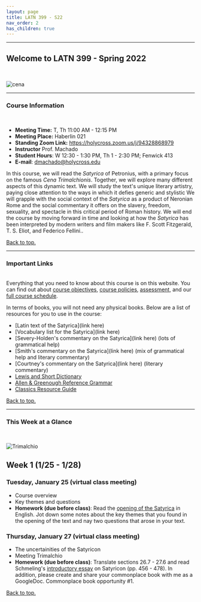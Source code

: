 ```yaml
---
layout: page
title: LATN 399 - S22
nav_order: 2
has_children: true
---
```

***

## Welcome to LATN 399 - Spring 2022
&nbsp;

![cena](https://i.gr-assets.com/images/S/compressed.photo.goodreads.com/hostedimages/1528569725i/25700012._SX540_.jpg)

***

### Course Information
&nbsp;  
- **Meeting Time:** T, Th 11:00 AM - 12:15 PM
- **Meeting Place:** Haberlin 021
- **Standing Zoom Link:** https://holycross.zoom.us/j/94328868979
- **Instructor** Prof. Machado
- **Student Hours**: W 12:30 - 1:30 PM, Th 1 - 2:30 PM; Fenwick 413
- **E-mail**: dmachado@holycross.edu

In this course, we will read the *Satyrica* of Petronius, with a primary focus on the famous *Cena Trimalchionis*. Together, we will explore many different aspects of this dynamic text. We will study the text's unique literary artistry, paying close attention to the ways in which it defies generic and stylistic  We will grapple with the social context of the *Satyrica* as a product of Neronian Rome and the social commentary it offers on the slavery, freedom, sexuality, and spectacle in this critical period of Roman history. We will end the course by moving forward in time and looking at how the *Satyrica* has been interpreted by modern writers and film makers like F. Scott Fitzgerald, T. S. Eliot, and Federico Fellini..

[Back to top.](#top)

***

### Important Links
&nbsp;  
Everything that you need to know about this course is on this website. You can find out about [course objectives](https://dominicmachado.github.io/course-objectives-latn399-s22), [course policies](https://dominicmachado.github.io/course-policies-latn399-s22), [assessment](https://dominicmachado.github.io/assessment-latn399-s22), and our [full course schedule](https://dominicmachado.github.io/schedule-latn399-s22).

In terms of books, you will not need any physical books. Below are a list of resources for you to use in the course:
- [Latin text of the Satyrica](link here)
- [Vocabulary list for the Satyrica](link here)
- [Severy-Holden's commentary on the Satyrica](link here) (lots of grammatical help)
- [Smith's commentary on the Satyrica](link here) (mix of grammatical help and literary commentary)
- [Courtney's commentary on the Satyrica](link here) (literary commentary)
- [Lewis and Short Dictionary](http://folio2.furman.edu/lewis-short/index.html)
- [Allen & Greenough Reference Grammar](http://dcc.dickinson.edu/grammar/latin/credits-and-reuse)
- [Classics Resource Guide](https://libguides.holycross.edu/classics)

[Back to top.](#top)

***

### This Week at a Glance
&nbsp;  

![Trimalchio](https://s3.amazonaws.com/media.harvardartmuseums.org/production/file_uploads/Events/images/000/000/293/hero/Tyranny-of-bad-taste_calendarFINAL.jpg)

## Week 1 (1/25 - 1/28)

### Tuesday, January 25 (virtual class meeting)
- Course overview
- Key themes and questions
- **Homework (due before class)**: Read the [opening of the Satyrica](https://www.poetryintranslation.com/PITBR/Latin/PetroniusSatyriconPartI.php) in English. Jot down some notes about the key themes that you found in the opening of the text and nay two questions that arose in your text.

### Thursday, January 27 (virtual class meeting)
- The uncertainities of the Satyricon
- Meeting Trimalchio 
- **Homework (due before class)**: Translate sections 26.7 - 27.6 and read Schmeling's [introductory essay](https://drive.google.com/file/d/1W_e8shQdZrIkm7ENnOgXWo8K9j27GWol/view?usp=sharing) on Satyricon (pp. 456 - 478). In addition, please create and share your commonplace book with me as a GoogleDoc. Commonplace book opportunity #1. 


[Back to top.](#top)
